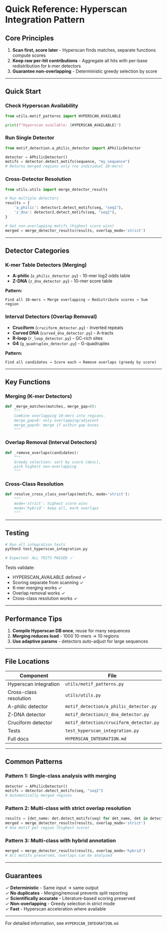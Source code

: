 # Quick Reference: Hyperscan Integration Pattern

## Core Principles

1. **Scan first, score later** - Hyperscan finds matches, separate functions compute scores
2. **Keep raw per-hit contributions** - Aggregate all hits with per-base redistribution for k-mer detectors
3. **Guarantee non-overlapping** - Deterministic greedy selection by score

---

## Quick Start

### Check Hyperscan Availability
```python
from utils.motif_patterns import HYPERSCAN_AVAILABLE

print(f"Hyperscan available: {HYPERSCAN_AVAILABLE}")
```

### Run Single Detector
```python
from motif_detection.a_philic_detector import APhilicDetector

detector = APhilicDetector()
motifs = detector.detect_motifs(sequence, "my_sequence")
# Returns merged regions only (no individual 10-mers)
```

### Cross-Detector Resolution
```python
from utils.utils import merge_detector_results

# Run multiple detectors
results = {
    'a_philic': detector1.detect_motifs(seq, "seq1"),
    'z_dna': detector2.detect_motifs(seq, "seq1"),
}

# Get non-overlapping motifs (highest score wins)
merged = merge_detector_results(results, overlap_mode='strict')
```

---

## Detector Categories

### K-mer Table Detectors (Merging)
- **A-philic** (`a_philic_detector.py`) - 10-mer log2 odds table
- **Z-DNA** (`z_dna_detector.py`) - 10-mer score table

**Pattern:**
```
Find all 10-mers → Merge overlapping → Redistribute scores → Sum region
```

### Interval Detectors (Overlap Removal)
- **Cruciform** (`cruciform_detector.py`) - Inverted repeats
- **Curved DNA** (`curved_dna_detector.py`) - A-tracts
- **R-loop** (`r_loop_detector.py`) - GC-rich sites
- **G4** (`g_quadruplex_detector.py`) - G-quadruplex

**Pattern:**
```
Find all candidates → Score each → Remove overlaps (greedy by score)
```

---

## Key Functions

### Merging (K-mer Detectors)
```python
def _merge_matches(matches, merge_gap=0):
    """
    Combine overlapping 10-mers into regions.
    merge_gap=0: only overlapping/adjacent
    merge_gap>0: merge if within gap bases
    """
```

### Overlap Removal (Interval Detectors)
```python
def _remove_overlaps(candidates):
    """
    Greedy selection: sort by score (desc), 
    pick highest non-overlapping
    """
```

### Cross-Class Resolution
```python
def resolve_cross_class_overlaps(motifs, mode='strict'):
    """
    mode='strict': highest score wins
    mode='hybrid': keep all, mark overlaps
    """
```

---

## Testing

```bash
# Run all integration tests
python3 test_hyperscan_integration.py

# Expected: ALL TESTS PASSED ✓
```

Tests validate:
- HYPERSCAN_AVAILABLE defined ✓
- Scoring separate from scanning ✓
- K-mer merging works ✓
- Overlap removal works ✓
- Cross-class resolution works ✓

---

## Performance Tips

1. **Compile Hyperscan DB once**, reuse for many sequences
2. **Merging reduces load** - 1000 10-mers → 10 regions
3. **Use adaptive params** - detectors auto-adjust for large sequences

---

## File Locations

| Component | File |
|-----------|------|
| Hyperscan integration | `utils/motif_patterns.py` |
| Cross-class resolution | `utils/utils.py` |
| A-philic detector | `motif_detection/a_philic_detector.py` |
| Z-DNA detector | `motif_detection/z_dna_detector.py` |
| Cruciform detector | `motif_detection/cruciform_detector.py` |
| Tests | `test_hyperscan_integration.py` |
| Full docs | `HYPERSCAN_INTEGRATION.md` |

---

## Common Patterns

### Pattern 1: Single-class analysis with merging
```python
detector = APhilicDetector()
motifs = detector.detect_motifs(seq, "seq1")
# Automatically merged regions
```

### Pattern 2: Multi-class with strict overlap resolution
```python
results = {det_name: det.detect_motifs(seq) for det_name, det in detectors.items()}
merged = merge_detector_results(results, overlap_mode='strict')
# One motif per region (highest score)
```

### Pattern 3: Multi-class with hybrid annotation
```python
merged = merge_detector_results(results, overlap_mode='hybrid')
# All motifs preserved, overlaps can be analyzed
```

---

## Guarantees

✓ **Deterministic** - Same input → same output  
✓ **No duplicates** - Merging/removal prevents split reporting  
✓ **Scientifically accurate** - Literature-based scoring preserved  
✓ **Non-overlapping** - Greedy selection in strict mode  
✓ **Fast** - Hyperscan acceleration where available  

---

For detailed information, see `HYPERSCAN_INTEGRATION.md`
